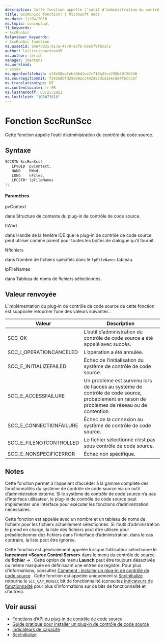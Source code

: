 ```yaml
---
description: Cette fonction appelle l’outil d’administration du contrôle de code source.
title: SccRunScc fonction) | Microsoft Docs
ms.date: 11/04/2016
ms.topic: conceptual
f1_keywords:
- SccRunScc
helpviewer_keywords:
- SccRunScc function
ms.assetid: bbe7c931-b17a-4779-9cf6-59e5f9f0c172
author: leslierichardson95
ms.author: lerich
manager: jmartens
ms.workload:
- vssdk
ms.openlocfilehash: e78e58eafebd06d1ce7c710a31ce295b49f26340
ms.sourcegitcommit: f2916d8fd296b92cc402597d1d1eecda4f6cccbf
ms.translationtype: MT
ms.contentlocale: fr-FR
ms.lasthandoff: 03/25/2021
ms.locfileid: "105073818"
---
```

# <a name="sccrunscc-function"></a>Fonction SccRunScc
Cette fonction appelle l’outil d’administration du contrôle de code source.

## <a name="syntax"></a>Syntaxe

```cpp
SCCRTN SccRunScc(
   LPVOID  pvContext,
   HWND    hWnd,
   LONG    nFiles,
   LPCSTR* lpFileNames
);
```

#### <a name="parameters"></a>Paramètres
 pvContext

dans Structure de contexte du plug-in de contrôle de code source.

 hWnd

dans Handle de la fenêtre IDE que le plug-in de contrôle de code source peut utiliser comme parent pour toutes les boîtes de dialogue qu’il fournit.

 Nfichiers

dans Nombre de fichiers spécifiés dans le `lpFileNames` tableau.

 lpFileNames

dans Tableau de noms de fichiers sélectionnés.

## <a name="return-value"></a>Valeur renvoyée
 L’implémentation du plug-in de contrôle de code source de cette fonction est supposée retourner l’une des valeurs suivantes :

|Valeur|Description|
|-----------|-----------------|
|SCC_OK|L’outil d’administration du contrôle de code source a été appelé avec succès.|
|SCC_I_OPERATIONCANCELED|L’opération a été annulée.|
|SCC_E_INITIALIZEFAILED|Échec de l’initialisation du système de contrôle de code source.|
|SCC_E_ACCESSFAILURE|Un problème est survenu lors de l’accès au système de contrôle de code source, probablement en raison de problèmes de réseau ou de contention.|
|SCC_E_CONNECTIONFAILURE|Échec de la connexion au système de contrôle de code source.|
|SCC_E_FILENOTCONTROLLED|Le fichier sélectionné n’est pas sous contrôle de code source.|
|SCC_E_NONSPECIFICERROR|Échec non spécifique.|

## <a name="remarks"></a>Notes
 Cette fonction permet à l’appelant d’accéder à la gamme complète des fonctionnalités du système de contrôle de code source via un outil d’administration externe. Si le système de contrôle de code source n’a pas d’interface utilisateur, le plug-in de contrôle de code source peut implémenter une interface pour exécuter les fonctions d’administration nécessaires.

 Cette fonction est appelée avec un nombre et un tableau de noms de fichiers pour les fichiers actuellement sélectionnés. Si l’outil d’administration le prend en charge, la liste des fichiers peut être utilisée pour présélectionner des fichiers dans l’interface d’administration. dans le cas contraire, la liste peut être ignorée.

 Cette fonction est généralement appelée lorsque l’utilisateur sélectionne le **lancement \<Source Control Server>** dans le menu du contrôle de source de **fichier**  ->   . Cette option de menu **Launch** peut être toujours désactivée ou même masquée en définissant une entrée de registre. Pour plus d’informations, consultez [Comment : installer un plug-in de contrôle de code source](../extensibility/internals/how-to-install-a-source-control-plug-in.md) . Cette fonction est appelée uniquement si [SccInitialize](../extensibility/sccinitialize-function.md) retourne le `SCC_CAP_RUNSCC` bit de fonctionnalité (consultez [indicateurs de fonctionnalité](../extensibility/capability-flags.md) pour plus d’informations sur ce bits de fonctionnalité et d’autres).

## <a name="see-also"></a>Voir aussi
- [Fonctions d’API du plug-in de contrôle de code source](../extensibility/source-control-plug-in-api-functions.md)
- [Guide pratique pour installer un plug-in de contrôle de code source](../extensibility/internals/how-to-install-a-source-control-plug-in.md)
- [Indicateurs de capacité](../extensibility/capability-flags.md)
- [SccInitialize](../extensibility/sccinitialize-function.md)
